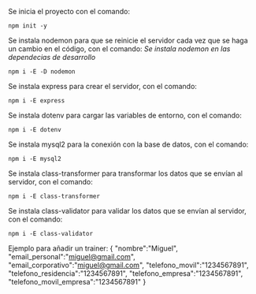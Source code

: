 Se inicia el proyecto con el comando:
```shell
npm init -y
```
Se instala nodemon para que se reinicie el servidor cada vez que se haga un cambio en el código, con el comando:
*Se instala nodemon en las dependecias de desarrollo*
```shell
npm i -E -D nodemon
```
Se instala express para crear el servidor, con el comando:
```shell
npm i -E express
```
Se instala dotenv para cargar las variables de entorno, con el comando:
```shell
npm i -E dotenv
```
Se instala mysql2 para la conexión con la base de datos, con el comando:
```shell
npm i -E mysql2
```
Se instala class-transformer para transformar los datos que se envían al servidor, con el comando:
```shell
npm i -E class-transformer
```
Se instala class-validator para validar los datos que se envían al servidor, con el comando:
```shell
npm i -E class-validator
```

Ejemplo para añadir un trainer:
{
  "nombre":"Miguel",
  "email_personal":"miguel@gmail.com",
  "email_corporativo":"miguel@gmail.com",
  "telefono_movil":"1234567891",
  "telefono_residencia":"1234567891",
  "telefono_empresa":"1234567891",
  "telefono_movil_empresa":"1234567891"
}